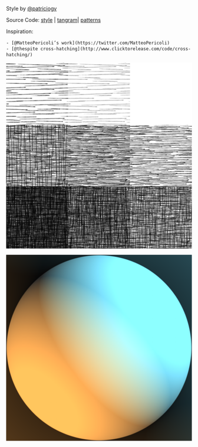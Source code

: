 Style by [@patriciogv](https://twitter.com/patriciogv)

Source Code: [style](https://github.com/tangrams/tangram-sandbox/blob/gh-pages/styles/pericoli.yaml) | [tangram](https://github.com/tangrams/tangram)| [patterns](http://tangrams.github.io/ProceduralTextures/)

Inspiration: 

	- [@MatteoPericoli’s work](https://twitter.com/MatteoPericoli)
	- [@thespite cross-hatching](http://www.clicktorelease.com/code/cross-hatching/)

[ ![Lookup Croos Hatch table](styles/imgs/hatch-0002.png) ](code.html#shaders/crosshatch.frag&styles/imgs/hatch-0002.png)

![Spherical enviromentalmap](styles/imgs/sem-pericoli.png)